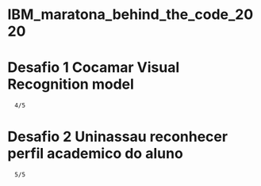 # IBM_maratona_behind_the_code_2020
  # Desafio 1 Cocamar Visual Recognition model
      4/5
  # Desafio 2 Uninassau reconhecer perfil academico do aluno
      5/5
